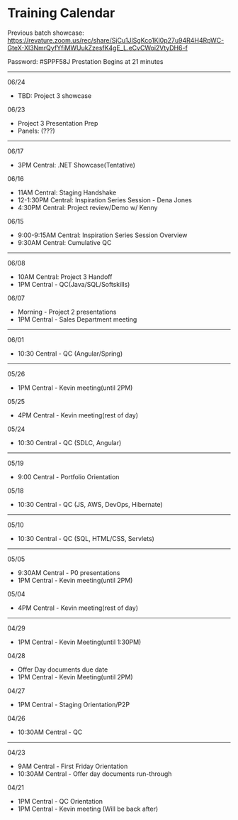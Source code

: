 # Training Calendar

Previous batch showcase: https://revature.zoom.us/rec/share/SjCu1JlSgKco1Kl0p27u94R4H4RpWC-GteX-Xl3NmrQyfYfiMWUukZzesfK4gE_L.eCvCWoi2VtyDH6-f

Password: #SPPF58J 
Prestation Begins at 21 minutes

---

06/24
- TBD: Project 3 showcase

06/23
- Project 3 Presentation Prep
- Panels: (???)

---

06/17
- 3PM Central: .NET Showcase(Tentative)

06/16
- 11AM Central: Staging Handshake
- 12-1:30PM Central:  Inspiration Series Session - Dena Jones
- 4:30PM Central: Project review/Demo w/ Kenny

06/15
- 9:00-9:15AM Central: Inspiration Series Session Overview
- 9:30AM Central: Cumulative QC

---

06/08
- 10AM Central: Project 3 Handoff
- 1PM Central - QC(Java/SQL/Softskills)


06/07
- Morning - Project 2 presentations
- 1PM Central - Sales Department meeting

---

06/01
- 10:30 Central - QC (Angular/Spring)

---

05/26
- 1PM Central - Kevin meeting(until 2PM)

05/25
- 4PM Central - Kevin meeting(rest of day)

05/24
- 10:30 Central - QC (SDLC, Angular)

---

05/19
- 9:00 Central - Portfolio Orientation

05/18
- 10:30 Central - QC (JS, AWS, DevOps, Hibernate)

---

05/10
- 10:30 Central - QC (SQL, HTML/CSS, Servlets)

---

05/05 
- 9:30AM Central - P0 presentations
- 1PM Central - Kevin meeting(until 2PM)

05/04
- 4PM Central - Kevin meeting(rest of day)

---
04/29 
- 1PM Central - Kevin Meeting(until 1:30PM)

04/28 
- Offer Day documents due date
- 1PM Central - Kevin Meeting(until 2PM)

04/27
- 1PM Central - Staging Orientation/P2P

04/26 
- 10:30AM Central - QC

---

04/23 
- 9AM Central - First Friday Orientation
- 10:30AM Central - Offer day documents run-through

04/21
- 1PM Central - QC Orientation
- 1PM Central - Kevin meeting (Will be back after)
